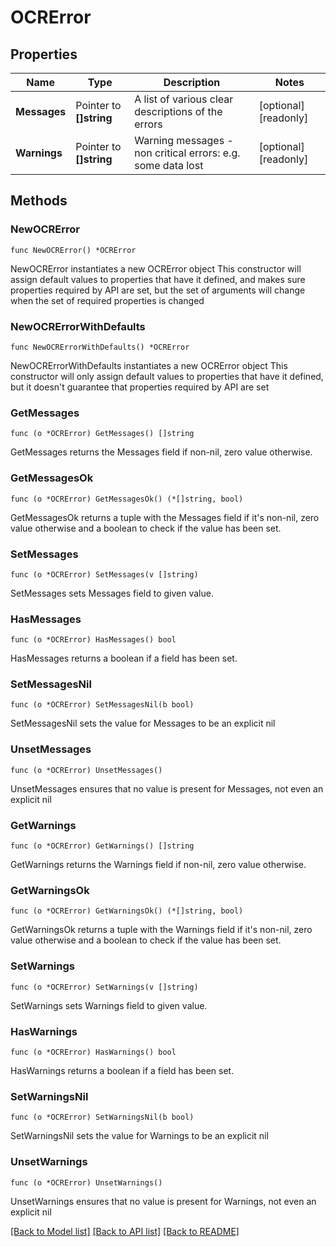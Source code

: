 # OCRError

## Properties

Name | Type | Description | Notes
------------ | ------------- | ------------- | -------------
**Messages** | Pointer to **[]string** | A list of various clear descriptions of the errors | [optional] [readonly] 
**Warnings** | Pointer to **[]string** | Warning messages - non critical errors: e.g. some data lost | [optional] [readonly] 

## Methods

### NewOCRError

`func NewOCRError() *OCRError`

NewOCRError instantiates a new OCRError object
This constructor will assign default values to properties that have it defined,
and makes sure properties required by API are set, but the set of arguments
will change when the set of required properties is changed

### NewOCRErrorWithDefaults

`func NewOCRErrorWithDefaults() *OCRError`

NewOCRErrorWithDefaults instantiates a new OCRError object
This constructor will only assign default values to properties that have it defined,
but it doesn't guarantee that properties required by API are set

### GetMessages

`func (o *OCRError) GetMessages() []string`

GetMessages returns the Messages field if non-nil, zero value otherwise.

### GetMessagesOk

`func (o *OCRError) GetMessagesOk() (*[]string, bool)`

GetMessagesOk returns a tuple with the Messages field if it's non-nil, zero value otherwise
and a boolean to check if the value has been set.

### SetMessages

`func (o *OCRError) SetMessages(v []string)`

SetMessages sets Messages field to given value.

### HasMessages

`func (o *OCRError) HasMessages() bool`

HasMessages returns a boolean if a field has been set.

### SetMessagesNil

`func (o *OCRError) SetMessagesNil(b bool)`

 SetMessagesNil sets the value for Messages to be an explicit nil

### UnsetMessages
`func (o *OCRError) UnsetMessages()`

UnsetMessages ensures that no value is present for Messages, not even an explicit nil
### GetWarnings

`func (o *OCRError) GetWarnings() []string`

GetWarnings returns the Warnings field if non-nil, zero value otherwise.

### GetWarningsOk

`func (o *OCRError) GetWarningsOk() (*[]string, bool)`

GetWarningsOk returns a tuple with the Warnings field if it's non-nil, zero value otherwise
and a boolean to check if the value has been set.

### SetWarnings

`func (o *OCRError) SetWarnings(v []string)`

SetWarnings sets Warnings field to given value.

### HasWarnings

`func (o *OCRError) HasWarnings() bool`

HasWarnings returns a boolean if a field has been set.

### SetWarningsNil

`func (o *OCRError) SetWarningsNil(b bool)`

 SetWarningsNil sets the value for Warnings to be an explicit nil

### UnsetWarnings
`func (o *OCRError) UnsetWarnings()`

UnsetWarnings ensures that no value is present for Warnings, not even an explicit nil

[[Back to Model list]](../README.md#documentation-for-models) [[Back to API list]](../README.md#documentation-for-api-endpoints) [[Back to README]](../README.md)


